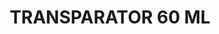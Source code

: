 ---
layout: product
title: "TRANSPARATOR 60 ML"
price: "700" 
desc: "Sredstvo za providne slojeve boje (akril)"
img_path: "/assets/img/A.MIG-2017.webp"
brand: "AMMO"
available: true
special_offer: false
new: false
soon: false
cat: "020000"
subcat: "020100"
subsubcat: "020105"
sifra: "A.MIG-2017"
popular: false
spec: false
---